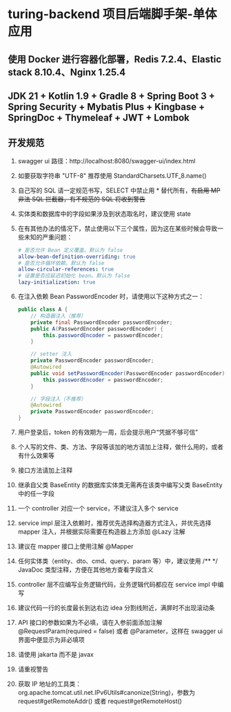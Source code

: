 # turing-backend 项目后端脚手架-单体应用

## 使用 Docker 进行容器化部署，Redis 7.2.4、Elastic stack 8.10.4、Nginx 1.25.4

## JDK 21 + Kotlin 1.9 + Gradle 8 + Spring Boot 3 + Spring Security + Mybatis Plus + Kingbase + SpringDoc + Thymeleaf + JWT + Lombok

## 开发规范

1. swagger ui 路径：http://localhost:8080/swagger-ui/index.html

2. 如要获取字符串 "UTF-8" 推荐使用 StandardCharsets.UTF_8.name()

3. 自己写的 SQL 请一定规范书写，SELECT 中禁止用 * 替代所有，~~有启用 MP 非法 SQL 拦截器，有不规范的 SQL 将收到警告~~

4. 实体类和数据库中的字段如果涉及到状态取名时，建议使用 state

5. 在有其他办法的情况下，禁止使用以下三个属性，因为这在某些时候会导致一些未知的严重问题：
    ````yaml
    # 是否允许 Bean 定义覆盖。默认为 false
    allow-bean-definition-overriding: true
    # 是否允许循环依赖。默认为 false
    allow-circular-references: true
    # 设置是否应延迟初始化 bean。默认为 false
    lazy-initialization: true
    ````

6. 在注入依赖 Bean PasswordEncoder 时，请使用以下这种方式之一：
    ````java
    public class A {
        // 构造器注入（推荐）
        private final PasswordEncoder passwordEncoder;
        public A(PasswordEncoder passwordEncoder) {
            this.passwordEncoder = passwordEncoder;
        }

        // setter 注入
        private PasswordEncoder passwordEncoder;
        @Autowired
        public void setPasswordEncoder(PasswordEncoder passwordEncoder) {
            this.passwordEncoder = passwordEncoder;
        }

        // 字段注入（不推荐）
        @Autowired
        private PasswordEncoder passwordEncoder;
    }
    ````

7. 用户登录后，token 的有效期为一周，后会提示用户“凭据不够可信”

8. 个人写的文件、类、方法、字段等该加的地方请加上注释，做什么用的，或者有什么效果等

9. 接口方法请加上注释

10. 继承自父类 BaseEntity 的数据库实体类无需再在该类中编写父类 BaseEntity 中的任一字段

11. 一个 controller 对应一个 service，不建议注入多个 service

12. service impl 层注入依赖时，推荐优先选择构造器方式注入，并优先选择 mapper 注入，并根据实际需要在构造器上方添加 @Lazy 注解

13. 建议在 mapper 接口上使用注解 @Mapper

14. 任何实体类（entity、dto、cmd、query、param 等）中，建议使用 /** */ JavaDoc 类型注释，方便在其他地方查看字段含义

15. controller 层不应编写业务逻辑代码，业务逻辑代码都应在 service impl 中编写

16. 建议代码一行的长度最长到达右边 idea 分割线附近，满屏时不出现滚动条

17. API 接口的参数如果为不必填，请在入参前面添加注解 @RequestParam(required = false) 或者 @Parameter，这样在 swagger ui
    界面中便显示为非必填项

18. 请使用 jakarta 而不是 javax

19. 请重视警告

20. 获取 IP 地址的工具类：org.apache.tomcat.util.net.IPv6Utils#canonize(String)，参数为 request#getRemoteAddr() 或者
    request#getRemoteHost()
